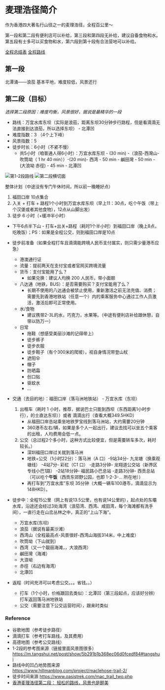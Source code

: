 # 麦理浩径简介
作为香港四大著名行山径之一的麦理浩径，全程百公里～

第一段和第二段有便利店可以补给，第三段和第四段无补给，建议自备食物和水。第五段有士多可以买食物和水，第六段到第十段有合法营地可以补给。

[全程总结表](https://pic3.zhimg.com/80/v2-c4a64739c939ca290110e7714632692e_1440w.webp)
[全程路线](https://pgw.udn.com.tw/gw/photo.php?u=https://uc.udn.com.tw/photo/2020/05/18/draft/7895242.jpg&x=0&y=0&sw=0&sh=0&w=1050&h=800&exp=3600)

## 第一段
北潭涌——浪茄
基本平地，难度较低，风景还行

## 第二段（目标）

*选择第二段原因：难度均衡，风景很好，据说是最精华的一段*
* 路线：万宜水库东坝（实际是浪茄，距离东坝30分钟步行路程，但是看滴滴无法直接到达浪茄，所以选择东坝） - 北潭凹
* 难度指数：3 （4个上下峰）
* 风景指数：5
* 徒步时长：6小时（不紧不慢）
    * 共5小时（咱普通人得6小时）：万宜水库东坝 - (30 min) -（浪茄-西灣山-吹筒坳（ 1 hr 40 min））-(20 min)- 西湾 - 50 min - 鹹田灣 - 50 min - (大浪坳 赤徑) - 45 min - 北潭凹

![第1-2段路线](https://imgssl.tangshui.net/FlHV405ZaV9mCPWTEu71Fby39p0x?imageView2/2/w/800/interlace/1%7Cwatermark/3/text/57OW5rC0IEDwn42BIEJSRUUg8J-QjQ==/font/5b6u6L2v6ZuF6buR/fontsize/600/fill/d2hpdGU=/dissolve/30/gravity/SouthEast/dx/25/dy/20)
![第二段横切面](https://i0.wp.com/www.hillmanblog.com/wp-content/uploads/2021/03/m2graph.jpg?resize=1080%2C317&ssl=1)


整体计划（中途没有专门午休时间，所以前一晚睡好点）
1. 福田口岸 10点集合 
2. 入关 + 打车 + 路程1个小时到万宜水库东坝（早上11：30点，吃个午饭（带上个汉堡或者其他食物），12点从山脚出发） 
3. 徒步 6 小时（+缓冲半小时）
* 下午6点半下山 - 打车+出关+路程（耗时1个半小时）到福田口岸（晚上8点，吃晚饭）；PS：如果是全程公交，则到福田口岸是10点

* 徒步前准备（如果全程打车且滴滴能跨境人民币支付属实，则只需少量港币应急）
    * 港澳通行证
    * 流量：提前两天在支付宝或者官网买跨境流量
    * 货币：支付宝能用了么？
        * 如果兑换：建议人均换 200 人民币，带小面额
    * 八达通（地铁，BUS）：是否需要购买？支付宝能用了么？
        * 长期不使用的八达通会被禁止使用，重新激活之前无法充值、消费；需要先到香港地铁站（任意一个）内的乘客服务中心通过工作人员激活，激活后即可正常使用。
    * 水/食物
        * 建议携带2-3L的水，巧克力，水果等。（中途有便利店补给跟休憩，自带以防万一）
    * 日常
        * 拖鞋（想感受美丽沙滩的记得带上）
        * 徒步裤子
        * 徒步衣服
        * 徒步鞋子（有个300米的爬坡），视自身情况带登山杖
        * 遮阳伞
        * 帽子
        * 防晒霜
        * 创口贴
        * 驱蚊水
        * ...
* 交通（去目的地）：福田口岸（落马洲地铁站） - 万宜水库（东坝）
    1. 出租车（耗时 1 小时，推荐，据说巴士只能到西坝（东西距离1小时步行），的士直达东坝））或者 滴滴出行（查看大概349.5HKD）
        * 从福田口岸总站乘坐地铁罗宝线到落马洲站，大约需要20分钟
        * 360港币左右/辆，如果是多个人一起出行，建议去找可以坐五个乘客的出租，人均费用会低一点。
    2. 公交（总过程2个多小时，这种方式比较便宜，但是需要转车多次，耗时较长。）
        * 深圳福田口岸过关就到落马洲
        * 地铁+公交（1小时22分）：落马洲（A 口）-9站34分- 九龙塘（换乘观塘线） -4站7分- 彩虹（C1 口） -走路3分钟- 龙翔道公交站（新界区专线小巴1路） -2站18分钟- 福民路小巴总站 -走路3分钟- 西贡总站（可以吃个**午饭**（西贡东郊野公园，也即 1-2-3-... 所在地））
        * 再打车到“万宜水库”东坝 35分钟（大概一辆车100港币，滴滴显示为 148HKD）。
* 徒步中：全程15公里（网上有说13.5公里，也有说14公里的），起点处的东壩水库，沿途还会经过3处海湾（浪茄湾、西湾、咸田湾，每个海滩都有洗手间），一直行走在山峦丛林之中，真正的“上山下海”。 
    * 万宜水库(东坝) 
    * 浪茄（据说有最美沙滩）
    * 西湾山（全程最高点-风景很好-西湾山海拔314米，中上难度）
    * 吹筒坳（下山就到） 
    * 西湾（又一个靓丽海滩，，大浪西湾） 
    * 鹹田灣（海滩）
    * 大浪坳
    * 赤徑（右边有海湾）
    * 北潭凹
* 返程（时间充沛可以考虑公交。。。省钱。。）
    * 打车（1个小时，价格跟回去类似）：北潭凹（第三段起点，应该好分辨）打车返回落马洲地铁站
    * 公交（需要注意下公交运营时间），跟来时类似

### Reference
* 谷歌地图（参考徒步路径）
* 滴滴打车（参考打车路线，及其费用）
* 高德地图（参考公交路线）
* 1-2段的参考图来源（链接里面风景图很多） https://m.tangshui.net/post/show/5b291b1b368ec06d0fcedf84#tangshui
* 路线中的凹凸地势图来源 https://www.hillmanblog.com/project/maclehose-trail-2/
* 徒步时间来源 https://www.oasistrek.com/mac_trail_two.php
* [香港麦理浩径第二段： 轻松的路线，风景也是醉美](https://www.2bulu.com/community/gotohuatinfo.htm?id=3VF9mVX7f2YI7pHkvxID%2Bw%3D%3D&type=)
